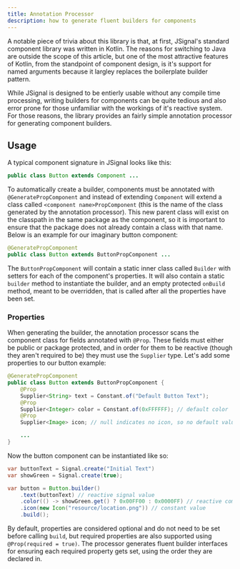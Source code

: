 ```yaml
---
title: Annotation Processor
description: how to generate fluent builders for components
---
```


A notable piece of trivia about this library is that, at first, JSignal's standard component library was written in Kotlin. The reasons for switching to Java are outside the scope of this article, but one of the most attractive features of Kotlin, from the standpoint of component design, is it's support for named arguments because it largley replaces the boilerplate builder pattern.

While JSignal is designed to be entierly usable without any compile time processing, writing builders for components can be quite tedious and also error prone for those unfamiliar with the workings of it's reactive system. For those reasons, the library provides an fairly simple annotation processor for generating component builders.

## Usage

A typical component signature in JSignal looks like this:

```java
public class Button extends Component ...
```

To automatically create a builder, components must be annotated with `@GeneratePropComponent` and instead of extending `Component` will extend a class called `<component name>PropComponent` (this is the name of the class generated by the annotation processor). This new parent class will exist on the classpath in the same package as the component, so it is important to ensure that the package does not already contain a class with that name. Below is an example for our imaginary button component:

```java
@GeneratePropComponent
public class Button extends ButtonPropComponent ...
```

The `ButtonPropComponent` will contain a static inner class called `Builder` with setters for each of the component's properties. It will also contain a static `builder` method to instantiate the builder, and an empty protected `onBuild` method, meant to be overridden, that is called after all the properties have been set.

### Properties

When generating the builder, the annotation processor scans the component class for fields annotated with `@Prop`. These fields must either be public or package protected, and in order for them to be reactive (though they aren't required to be) they must use the `Supplier` type. Let's add some properties to our button example:

```java
@GeneratePropComponent
public class Button extends ButtonPropComponent {
    @Prop
    Supplier<String> text = Constant.of("Default Button Text");
    @Prop
    Supplier<Integer> color = Constant.of(0xFFFFFF); // default color
    @Prop
    Supplier<Image> icon; // null indicates no icon, so no default value needed

    ...
}
```

Now the button component can be instantiated like so:

```java
var buttonText = Signal.create("Initial Text")
var showGreen = Signal.create(true);

var button = Button.builder()
    .text(buttonText) // reactive signal value
    .color(() -> showGreen.get() ? 0x00FF00 : 0x0000FF) // reactive computed value
    .icon(new Icon("resource/location.png")) // constant value
    .build();
```

By default, properties are considered optional and do not need to be set before calling `build`, but required properties are also supported using `@Prop(required = true)`. The processor generates fluent builder interfaces for ensuring each required property gets set, using the order they are declared in.
